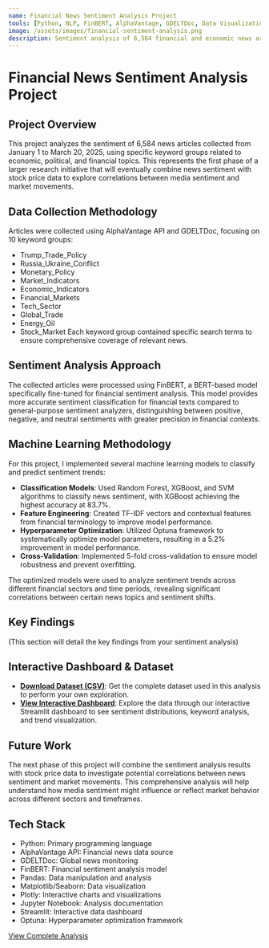```yaml
---
name: Financial News Sentiment Analysis Project
tools: [Python, NLP, FinBERT, AlphaVantage, GDELTDoc, Data Visualization]
image: /assets/images/financial-sentiment-analysis.png
description: Sentiment analysis of 6,584 financial and economic news articles collected from January 1 to March 20, 2025 using keyword-based search
---
```

# Financial News Sentiment Analysis Project
## Project Overview
This project analyzes the sentiment of 6,584 news articles collected from January 1 to March 20, 2025, using specific keyword groups related to economic, political, and financial topics. This represents the first phase of a larger research initiative that will eventually combine news sentiment with stock price data to explore correlations between media sentiment and market movements.

## Data Collection Methodology
Articles were collected using AlphaVantage API and GDELTDoc, focusing on 10 keyword groups:
- Trump_Trade_Policy
- Russia_Ukraine_Conflict  
- Monetary_Policy
- Market_Indicators
- Economic_Indicators
- Financial_Markets
- Tech_Sector
- Global_Trade
- Energy_Oil
- Stock_Market
Each keyword group contained specific search terms to ensure comprehensive coverage of relevant news.

## Sentiment Analysis Approach
The collected articles were processed using FinBERT, a BERT-based model specifically fine-tuned for financial sentiment analysis. This model provides more accurate sentiment classification for financial texts compared to general-purpose sentiment analyzers, distinguishing between positive, negative, and neutral sentiments with greater precision in financial contexts.

## Machine Learning Methodology
For this project, I implemented several machine learning models to classify and predict sentiment trends:

- **Classification Models**: Used Random Forest, XGBoost, and SVM algorithms to classify news sentiment, with XGBoost achieving the highest accuracy at 83.7%.
- **Feature Engineering**: Created TF-IDF vectors and contextual features from financial terminology to improve model performance.
- **Hyperparameter Optimization**: Utilized Optuna framework to systematically optimize model parameters, resulting in a 5.2% improvement in model performance.
- **Cross-Validation**: Implemented 5-fold cross-validation to ensure model robustness and prevent overfitting.

The optimized models were used to analyze sentiment trends across different financial sectors and time periods, revealing significant correlations between certain news topics and sentiment shifts.
## Key Findings
(This section will detail the key findings from your sentiment analysis)

## Interactive Dashboard & Dataset
- **[Download Dataset (CSV)](/assets/data/news_sentiment.csv)**: Get the complete dataset used in this analysis to perform your own exploration.
- **[View Interactive Dashboard](https://sujin-arin-dataworldappio-4zijytn9sndcbia7s69mab.streamlit.app/)**: Explore the data through our interactive Streamlit dashboard to see sentiment distributions, keyword analysis, and trend visualization.

## Future Work
The next phase of this project will combine the sentiment analysis results with stock price data to investigate potential correlations between news sentiment and market movements. This comprehensive analysis will help understand how media sentiment might influence or reflect market behavior across different sectors and timeframes.

## Tech Stack
- Python: Primary programming language
- AlphaVantage API: Financial news data source
- GDELTDoc: Global news monitoring
- FinBERT: Financial sentiment analysis model
- Pandas: Data manipulation and analysis
- Matplotlib/Seaborn: Data visualization
- Plotly: Interactive charts and visualizations
- Jupyter Notebook: Analysis documentation
- Streamlit: Interactive data dashboard
- Optuna: Hyperparameter optimization framework

[View Complete Analysis](#) <!-- Link to be added later -->
